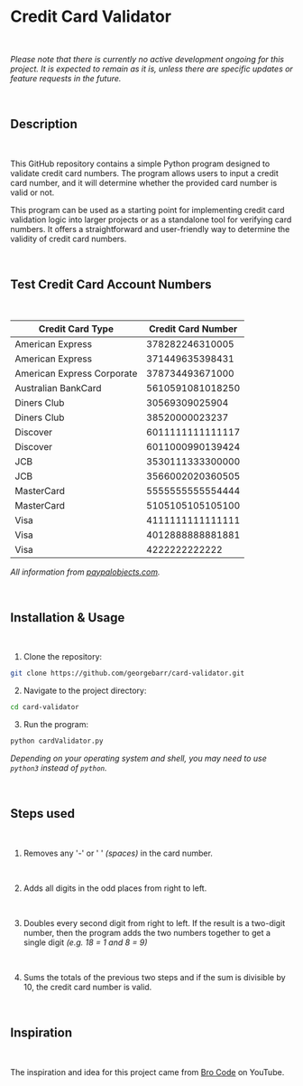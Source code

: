 # Credit Card Validator

<br>

*Please note that there is currently no active development ongoing for this project. It is expected to remain as it is, unless there are specific updates or feature requests in the future.*

<br>

## Description

<br>

This GitHub repository contains a simple Python program designed to validate credit card numbers. The program allows users to input a credit card number, and it will determine whether the provided card number is valid or not. 

This program can be used as a starting point for implementing credit card validation logic into larger projects or as a standalone tool for verifying card numbers. It offers a straightforward and user-friendly way to determine the validity of credit card numbers.

<br>

## Test Credit Card Account Numbers

<br>

| Credit Card Type          | Credit Card Number     |
|---------------------------|-----------------------|
| American Express          | 378282246310005       |
| American Express          | 371449635398431       |
| American Express Corporate| 378734493671000       |
| Australian BankCard       | 5610591081018250      |
| Diners Club               | 30569309025904        |
| Diners Club               | 38520000023237        |
| Discover                  | 6011111111111117      |
| Discover                  | 6011000990139424      |
| JCB                       | 3530111333300000      |
| JCB                       | 3566002020360505      |
| MasterCard                | 5555555555554444      |
| MasterCard                | 5105105105105100      |
| Visa                      | 4111111111111111      |
| Visa                      | 4012888888881881      |
| Visa                      | 4222222222222         |

<i>All information from [paypalobjects.com](https://www.paypalobjects.com/en_AU/vhelp/paypalmanager_help/credit_card_numbers.htm).</i>

<br>

## Installation & Usage

<br>

1. Clone the repository:
  ```bash
  git clone https://github.com/georgebarr/card-validator.git
  ```

2. Navigate to the project directory:
  ```bash
  cd card-validator
  ```

3. Run the program:
  ```bash
  python cardValidator.py
  ```

*Depending on your operating system and shell, you may need to use `python3` instead of `python`.*

<br>

## Steps used

<br>

1. Removes any '-' or ' ' _(spaces)_ in the card number.

<br>

2. Adds all digits in the odd places from right to left.

<br>

3. Doubles every second digit from right to left. If the result is a two-digit number, then the program adds the two numbers together to get a single digit _(e.g. 18 = 1 and 8 = 9)_

<br>

4. Sums the totals of the previous two steps and if the sum is divisible by 10, the credit card number is valid.

<br>

## Inspiration

<br>

The inspiration and idea for this project came from [Bro Code](https://www.youtube.com/channel/UC4SVo0Ue36XCfOyb5Lh1viQ) on YouTube. 

<br>

